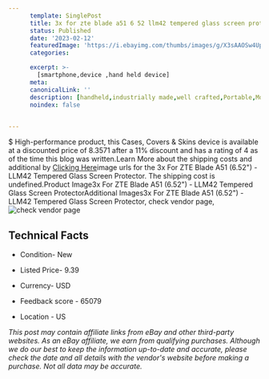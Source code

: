 ```yaml
---
      template: SinglePost
      title: 3x for zte blade a51 6 52 llm42 tempered glass screen protector
      status: Published
      date: '2023-02-12'
      featuredImage: 'https://i.ebayimg.com/thumbs/images/g/X3sAAOSw4UpiaaDC/s-l225.jpg'
      categories: 

      excerpt: >-
        [smartphone,device ,hand held device]
      meta:
      canonicalLink: ''
      description: [handheld,industrially made,well crafted,Portable,Mobile,Compact,Convenient,Lightweight,Maneuverable,Man-portable,Miniature,Carriable,Hand-held,Light,Holdable,Transportable,Mobile device,Pocket-sized,On-the-go,Wireless,Cordless,Compact size,Convenient size, smartphone,device ,hand held device]
      noindex: false

        
---
```

$
    High-performance product, this Cases, Covers & Skins device is available at a discounted price of 8.3571 after a 11% discount and has a rating of 4 as of the time this blog was written.Learn More about the shipping costs and additional by [Clicking Here](https://www.ebay.com/itm/313974439401?hash=item491a55bde9%3Ag%3AX3sAAOSw4UpiaaDC&amdata=enc%3AAQAHAAAA4GxTjDGIrFseKdVlOLG4aycFHmbMWmMBPLFFSOD%2BkmrDxSPrj3Vugggdqp2EE8NI9QdGC803EtCcWUETMsuvkoIHWsLkPyjy%2BxA%2FObNLb3xHxz6Pbplv8gekke6Hj5dS9kWQUboKPXfKTjA4Y1G3hSN3GP7lSG%2FIhfYe6m6%2B1bE%2FQrpqTNu1vMV98XP7ELEvypWlD3J7XdlzBGk6M9sWJs5d5EXxB6X%2B4iLh5STlTNt75uDhgkzoJ5HvjJ82dNqLTWVTyQB1NTykd2fdurdTYxzYox1rY3CeUY43TaUxmLss&mkevt=1&mkcid=1&mkrid=711-53200-19255-0&campid=%253CePNCampaignId%253E&customid=%253CreferenceId%253E&toolid=10049)image urls for the 3x For ZTE Blade A51 (6.52") - LLM42 Tempered Glass Screen Protector. The shipping cost is undefined.Product Image3x For ZTE Blade A51 (6.52") - LLM42 Tempered Glass Screen ProtectorAdditional Images3x For ZTE Blade A51 (6.52") - LLM42 Tempered Glass Screen Protector, check vendor page, ![check vendor page](https://origin-galleryplus.ebayimg.com/ws/web/313974439401_2_0_1/225x225.jpg,https://origin-galleryplus.ebayimg.com/ws/web/313974439401_3_0_1/225x225.jpg,https://origin-galleryplus.ebayimg.com/ws/web/313974439401_4_0_1/225x225.jpg,https://origin-galleryplus.ebayimg.com/ws/web/313974439401_5_0_1/225x225.jpg)
    
    

 ## Technical Facts 



     
      

 - Condition- New 


      

 - Listed Price- 9.39 


      

 - Currency- USD 


      

 - Feedback score - 65079 


      

 - Location - US 


      
      

 *_This post may contain affiliate links from eBay and other third-party websites. As an eBay affiliate, we earn from qualifying purchases. Although we do our best to keep the information up-to-date and accurate, please check the date and all details with the vendor's website before making a purchase. Not all data may be accurate._*



    
    
    
    
    